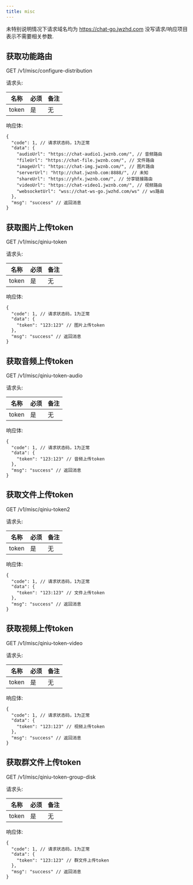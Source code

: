 ```yaml
---
title: misc
---
```


未特别说明情况下请求域名均为 https://chat-go.jwzhd.com
没写请求/响应项目表示不需要相关参数.  

## 获取功能路由

GET /v1/misc/configure-distribution

请求头:  

|名称|必须|备注|
|-----|-----|-----|
|token|是|无|

响应体:  
```JSONC
{
  "code": 1, // 请求状态码，1为正常
  "data": {
    "audioUrl": "https://chat-audio1.jwznb.com/", // 音频路由
    "fileUrl": "https://chat-file.jwznb.com/", // 文件路由
    "imageUrl": "https://chat-img.jwznb.com/", // 图片路由
    "serverUrl": "http://chat.jwznb.com:8888/", // 未知
    "shareUrl": "https://yhfx.jwznb.com/", // 分享链接路由
    "videoUrl": "https://chat-video1.jwznb.com/", // 视频路由
    "websocketUrl": "wss://chat-ws-go.jwzhd.com/ws" // ws路由
  },
  "msg": "success" // 返回消息
}
```

## 获取图片上传token

GET /v1/misc/qiniu-token

请求头:  

|名称|必须|备注|
|-----|-----|-----|
|token|是|无|

响应体:  
```JSONC
{
  "code": 1, // 请求状态码，1为正常
  "data": {
    "token": "123:123" // 图片上传token
  },
  "msg": "success" // 返回消息
}
```

## 获取音频上传token

GET /v1/misc/qiniu-token-audio

请求头:  

|名称|必须|备注|
|-----|-----|-----|
|token|是|无|

响应体:  
```JSONC
{
  "code": 1, // 请求状态码，1为正常
  "data": {
    "token": "123:123" // 音频上传token
  },
  "msg": "success" // 返回消息
}
```

## 获取文件上传token

GET /v1/misc/qiniu-token2

请求头:  

|名称|必须|备注|
|-----|-----|-----|
|token|是|无|

响应体:  
```JSONC
{
  "code": 1, // 请求状态码，1为正常
  "data": {
    "token": "123:123" // 文件上传token
  },
  "msg": "success" // 返回消息
}
```

## 获取视频上传token

GET /v1/misc/qiniu-token-video

请求头:  

|名称|必须|备注|
|-----|-----|-----|
|token|是|无|

响应体:  
```JSONC
{
  "code": 1, // 请求状态码，1为正常
  "data": {
    "token": "123:123" // 视频上传token
  },
  "msg": "success" // 返回消息
}
```

## 获取群文件上传token

GET /v1/misc/qiniu-token-group-disk

请求头:  

|名称|必须|备注|
|-----|-----|-----|
|token|是|无|

响应体:  
```JSONC
{
  "code": 1, // 请求状态码，1为正常
  "data": {
    "token": "123:123" // 群文件上传token
  },
  "msg": "success" // 返回消息
}
```
